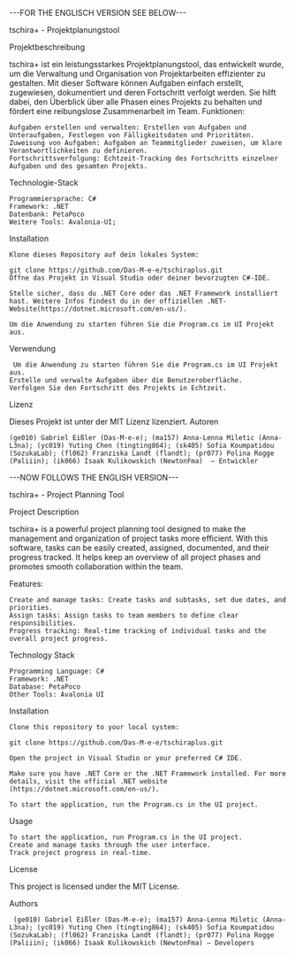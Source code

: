 ---FOR THE ENGLISCH VERSION SEE BELOW---

tschira+ - Projektplanungstool

Projektbeschreibung

tschira+ ist ein leistungsstarkes Projektplanungstool, das entwickelt wurde, um die Verwaltung und Organisation von Projektarbeiten effizienter zu gestalten. Mit dieser Software können Aufgaben einfach erstellt, zugewiesen, dokumentiert und deren Fortschritt verfolgt werden. Sie hilft dabei, den Überblick über alle Phasen eines Projekts zu behalten und fördert eine reibungslose Zusammenarbeit im Team.
Funktionen:

    Aufgaben erstellen und verwalten: Erstellen von Aufgaben und Unteraufgaben, Festlegen von Fälligkeitsdaten und Prioritäten.
    Zuweisung von Aufgaben: Aufgaben an Teammitglieder zuweisen, um klare Verantwortlichkeiten zu definieren.
    Fortschrittsverfolgung: Echtzeit-Tracking des Fortschritts einzelner Aufgaben und des gesamten Projekts.
    
Technologie-Stack

    Programmiersprache: C#
    Framework: .NET 
    Datenbank: PetaPoco
    Weitere Tools: Avalonia-UI; 

Installation

    Klone dieses Repository auf dein lokales System:

    git clone https://github.com/Das-M-e-e/tschiraplus.git
    Öffne das Projekt in Visual Studio oder deiner bevorzugten C#-IDE.

    Stelle sicher, dass du .NET Core oder das .NET Framework installiert hast. Weitere Infos findest du in der offiziellen .NET-Website(https://dotnet.microsoft.com/en-us/).

    Um die Anwendung zu starten führen Sie die Program.cs im UI Projekt aus.

Verwendung

     Um die Anwendung zu starten führen Sie die Program.cs im UI Projekt aus.
    Erstelle und verwalte Aufgaben über die Benutzeroberfläche.
    Verfolgen Sie den Fortschritt des Projekts in Echtzeit.


Lizenz

Dieses Projekt ist unter der MIT Lizenz lizenziert.
Autoren

    (ge010) Gabriel Eißler (Das-M-e-e); (ma157) Anna-Lenna Miletic (Anna-L3na); (yc019) Yuting Chen (tingting864); (sk405) Sofia Koumpatidou (SozukaLab); (fl062) Franziska Landt (flandt); (pr077) Polina Rogge (Paliiin); (ik066) Isaak Kulikowskich (NewtonFma)  – Entwickler

---NOW FOLLOWS THE ENGLISH VERSION---

tschira+ - Project Planning Tool

Project Description

tschira+ is a powerful project planning tool designed to make the management and organization of project tasks more efficient. With this software, tasks can be easily created, assigned, documented, and their progress tracked. It helps keep an overview of all project phases and promotes smooth collaboration within the team.

Features:

    Create and manage tasks: Create tasks and subtasks, set due dates, and priorities.
    Assign tasks: Assign tasks to team members to define clear responsibilities.
    Progress tracking: Real-time tracking of individual tasks and the overall project progress.

Technology Stack

    Programming Language: C#
    Framework: .NET
    Database: PetaPoco
    Other Tools: Avalonia UI

Installation

    Clone this repository to your local system:

    git clone https://github.com/Das-M-e-e/tschiraplus.git

    Open the project in Visual Studio or your preferred C# IDE.

    Make sure you have .NET Core or the .NET Framework installed. For more details, visit the official .NET website (https://dotnet.microsoft.com/en-us/).

    To start the application, run the Program.cs in the UI project.

Usage

    To start the application, run Program.cs in the UI project.
    Create and manage tasks through the user interface.
    Track project progress in real-time.

License

This project is licensed under the MIT License.

Authors

     (ge010) Gabriel Eißler (Das-M-e-e); (ma157) Anna-Lenna Miletic (Anna-L3na); (yc019) Yuting Chen (tingting864); (sk405) Sofia Koumpatidou (SozukaLab); (fl062) Franziska Landt (flandt); (pr077) Polina Rogge (Paliiin); (ik066) Isaak Kulikowskich (NewtonFma) – Developers
    
